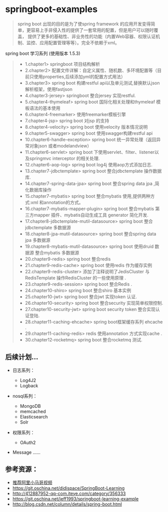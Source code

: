 # springboot-examples
> spring boot 出现的目的是为了使spring  framework 的应用开发变得简单，更容易上手非侵入性的提供了一套常用的配置，但是用户可以随时覆盖，
  提供了更多的基础性、非业务性的功能（内置Web容器、权限认证机制、监控、应用配置管理等等）。完全不依赖于xml。 

spring boot 学习系列 (使用版本 1.5.3)

> * 1.chapter1> springboot 项目结构解析 
> * 2.chapter2> 配置文件详解：自定义属性、随机数、多环境配置等（目前只使用properties,后续添加yml的配置方式用法）
> * 3.chapter3> spring boot 构建restful api以及单元测试,替换默认json 解析框架，使用fastjson
> * 4.chapter3-jersey> springboot 整合jersey 实现restful. 
> * 5.chapter4-thymeleaf> spring boot 国际化相关处理和thymeleaf 模板语法的基本使用 
> * 6.chapter4-freemarker> 使用freemarker模板引擎 
> * 7.chapter4-jsp> spring boot 对jsp 的支持 
> * 8.chapter4-velocity> spring boot 使用velocity 版本情况说明 
> * 9.chapter5-swagger> spring boot 使用swagger构建restful api 
> * 10.chapter6-handle-exception> spring boot 统一异常处理（返回异常对象json 或者modelandview） 
> * 11.chapter6-servlet> spring boot 下使用servlet、filter、listener以及springmvc interceptor 的相关处理.
> * 12.chapter6-aop-log> spring boot log4j 使用aop方式添加日志.
> * 13.chapter7-jdbctemplate> spring boot 整合jdbctemplate 操作数据库. 
> * 14.chapter7-spring-data-jpa> spring boot 整合spring data jpa ,简化数据库操作 
> * 15.chapter7-mybatis> spring boot 整合mybatis 使用,提供两种方式:xml 和annotation的方式。 
> * 16.chapter7-mybatis-mapper-plugin> spring boot 整合mybatis 第三方mapper 插件、mybatis自动生成工具 generator 简化开发. 
> * 17.chapter8-jdbctemplate-mutil-datasource> spring boot 整合jdbctemplate 多数据源 
> * 18.chapter8-jpa-mutil-datasource> spring boot 整合spring data jpa 多数据源 
> * 19.chapter8-mybatis-mutil-datasource> spring boot 使用druid 数据源 整合mybatis 多数据源 
> * 20.chapter9-redis> spring boot 整合redis 
> * 21.chapter9-redis-cache> spring boot 使用redis 作为缓存实例 
> * 22.chapter9-redis-cluster> 添加了注释说明了JedisCluster 与RedisTemplate 操作RedisCluster 的一些使用原理 .
> * 23.chapter9-redis-session> spring boot 整合Redis .
> * 24.chapter10-shiro> spring boot 整合shiro 基本实例
> * 25.chapter10-jwt> spring boot 整合jwt 实现token 认证.	
> * 26.chapter10-security> spring boot 整合security 实现简单权限控制.	
> * 27.chapter10-security-jwt> spring boot security token 整合实现认证登陆.
> * 28.chapter11-caching-ehcache> spring boot框架缓存系列 ehcache .
> * 29.chapter11-caching-redis> redis 使用annotation 方式实现cache .
> * 30.chapter12-rocketmq> spring boot 整合rocketmq 测试.	

## 后续计划...
* 日志系列：
     *  Log4J2
     *  Logback  
* nosql系列：
     *  MongoDB
     *  memcached
     *  Elasticsearch
     *  Solr
* 权限系列：
     *  OAuth2

* Message ......     

## 参考资源：
* [推荐阿里小马哥视频](https://segmentfault.com/n/1330000009887617) 
* https://git.oschina.net/didispace/SpringBoot-Learning
* http://412887952-qq-com.iteye.com/category/356333
* https://git.oschina.net/jeff1993/springboot-learning-example
* http://blog.csdn.net/column/details/spring-boot.html


